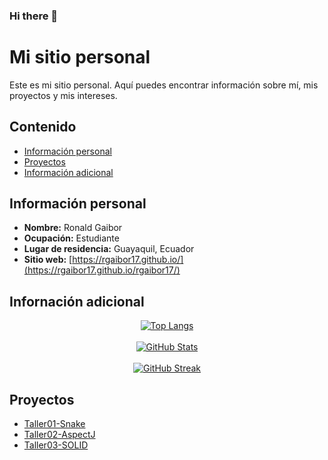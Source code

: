 ### Hi there 👋

# Mi sitio personal
Este es mi sitio personal. Aquí puedes encontrar información sobre mí, mis
proyectos y mis intereses.
## Contenido
* [Información personal](#información-personal)
* [Proyectos](#proyectos)
* [Información adicional](#información-adicional)
## Información personal
* **Nombre:** Ronald Gaibor
* **Ocupación:** Estudiante
* **Lugar de residencia:** Guayaquil, Ecuador
* **Sitio web:** [https://rgaibor17.github.io/](https://rgaibor17.github.io/rgaibor17/)
## Infornación adicional
<div align="center">
  <a href="https://github.com/rgaibor17/github-readme-stats">
    <img src="https://github-readme-stats.vercel.app/api/top-langs/?username=rgaibor17&theme=merko&layout=donut" alt="Top Langs"/>
  </a>
</div>
</br>
<div align="center">
  <a href="https://github.com/rgaibor17/github-readme-stats">
    <img src="https://github-readme-stats.vercel.app/api?username=rgaibor17&theme=merko" alt="GitHub Stats"/>
  </a>
</div>
</br>
<div align="center">
  <a href="https://git.io/streak-stats">
    <img src="https://streak-stats.demolab.com/?user=rgaibor17&theme=merko" alt="GitHub Streak"/>
  </a>
</div>

## Proyectos
* [Taller01-Snake](https://github.com/rgaibor17/Taller01-Snake)
* [Taller02-AspectJ](https://github.com/rgaibor17/Taller02-AspectJ)
* [Taller03-SOLID](https://github.com/jsbaidal/Taller03-SOLID)

<!--
**rgaibor17/rgaibor17** is a ✨ _special_ ✨ repository because its `README.md` (this file) appears on your GitHub profile.

Here are some ideas to get you started:

- 🔭 I’m currently working on ...
- 🌱 I’m currently learning ...
- 👯 I’m looking to collaborate on ...
- 🤔 I’m looking for help with ...
- 💬 Ask me about ...
- 📫 How to reach me: ...
- 😄 Pronouns: ...
- ⚡ Fun fact: ...
-->
